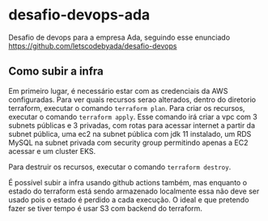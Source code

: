# desafio-devops-ada

Desafio de devops para a empresa Ada, seguindo esse enunciado https://github.com/letscodebyada/desafio-devops

## Como subir a infra

Em primeiro lugar, é necessário estar com as credenciais da AWS configuradas.
Para ver quais recursos serao alterados, dentro do diretorio terraform, executar o comando  `terraform plan`.
Para criar os recursos,  executar o comando  `terraform apply`. Esse comando irá criar a vpc com 3 subnets públicas e 3 privadas, com rotas para acessar internet a partir da subnet pública, uma ec2 na subnet pública com jdk 11 instalado, um RDS MySQL na subnet privada com security group permitindo apenas a EC2 acessar e um cluster EKS.

Para destruir os recursos, executar o comando `terraform destroy`.

É possível subir a infra usando github actions também, mas enquanto o estado do terraform está sendo armazenado localmente essa não deve ser usado pois o estado é perdido a cada execução. O ideal e que pretendo fazer se tiver tempo é usar S3 com backend do terraform.
